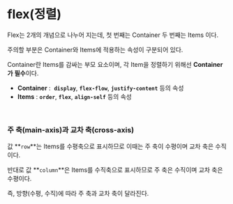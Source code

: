 # flex(정렬)

Flex는 2개의 개념으로 나누어 지는데, 첫 번째는 Container 두 번째는 Items 이다. 

주의할 부분은 Container와 Items에 적용하는 속성이 구분되어 있다. 

Container란 Items를 감싸는 부모 요소이며, 각 Item을 정렬하기 위해선 **Container가 필수**이다.

- **Container** :  **`display`**, **`flex-flow`**, **`justify-content`** 등의 속성
- **Items** : **`order`**, **`flex`**, **`align-self`** 등의 속성

<br> 

### 주 축(main-axis)과 교차 축(cross-axis)

값 **`row`**는 Items를 수평축으로 표시하므로 이때는 주 축이 수평이며 교차 축은 수직이다.

반대로 값 **`column`**은 Items를 수직축으로 표시하므로 주 축은 수직이며 교차 축은 수평이다.

즉, 방향(수평, 수직)에 따라 주 축과 교차 축이 달라진다.
